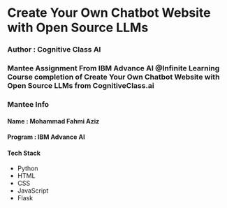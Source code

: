 <h1><b>Create Your Own Chatbot Website with Open Source LLMs</b></h1>
<h3>Author : Cognitive Class AI</h3>
<h3>Mantee Assignment From IBM Advance AI @Infinite Learning Course completion of Create Your Own Chatbot Website with Open Source LLMs from CognitiveClass.ai</h3>

<h3>Mantee Info</h3>
<h4>Name : Mohammad Fahmi Aziz</h4>
<h4>Program : IBM Advance AI</h4>

<h4>Tech Stack</h4>
<ul>
  <li>Python</li>
  <li>HTML</li>
  <li>CSS</li>
  <li>JavaScript</li>
  <li>Flask</li>
</ul>
